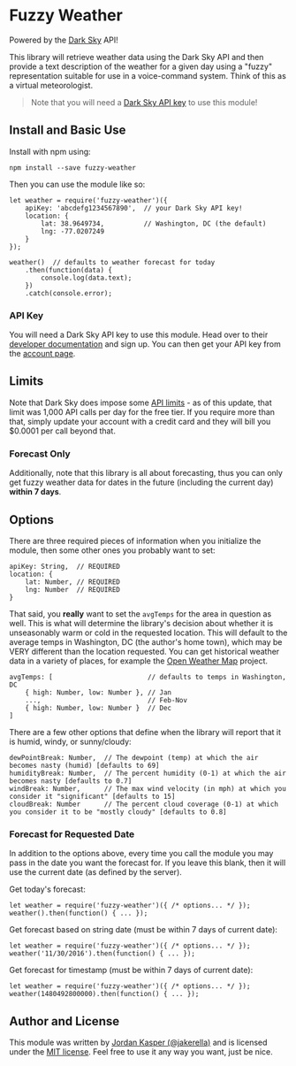 
# Fuzzy Weather

Powered by the [Dark Sky](https://darksky.net/) API!

This library will retrieve weather data using the Dark Sky API and then provide
a text description of the weather for a given day using a "fuzzy" representation
suitable for use in a voice-command system. Think of this as a virtual
meteorologist.

> Note that you will need a [Dark Sky API key](https://darksky.net/dev/) to use this module!

## Install and Basic Use

Install with npm using:

`npm install --save fuzzy-weather`

Then you can use the module like so:

```
let weather = require('fuzzy-weather')({
    apiKey: 'abcdefg1234567890',  // your Dark Sky API key!
    location: {
        lat: 38.9649734,          // Washington, DC (the default)
        lng: -77.0207249
    }
});

weather()  // defaults to weather forecast for today
    .then(function(data) {
        console.log(data.text);
    })
    .catch(console.error);
```

### API Key

You will need a Dark Sky API key to use this module. Head over to their
[developer documentation](https://darksky.net/dev/) and sign up. You can then
get your API key from the [account page](https://darksky.net/dev/account).

## Limits

Note that Dark Sky does impose some [API limits](https://darksky.net/dev/docs/faq) -
as of this update, that limit was 1,000 API calls per day for the free tier. If
you require more than that, simply update your account with a credit card and
they will bill you $0.0001 per call beyond that.

### Forecast Only

Additionally, note that this library is all about forecasting, thus you can only
get fuzzy weather data for dates in the future (including the current day)
**within 7 days**.

## Options

There are three required pieces of information when you initialize the module,
then some other ones you probably want to set:

```
apiKey: String,  // REQUIRED
location: {
    lat: Number, // REQUIRED
    lng: Number  // REQUIRED
}
```

That said, you **really** want to set the `avgTemps` for the area in question as well.
This is what will determine the library's decision about whether it is unseasonably
warm or cold in the requested location. This will default to the average temps in
Washington, DC (the author's home town), which may be VERY different than the
location requested. You can get historical weather data in a variety of places, for
example the [Open Weather Map](https://openweathermap.org/history) project.

```
avgTemps: [                        // defaults to temps in Washington, DC
    { high: Number, low: Number }, // Jan
    ...,                           // Feb-Nov
    { high: Number, low: Number }  // Dec
]
```

There are a few other options that define when the library will report that it is
humid, windy, or sunny/cloudy:

```
dewPointBreak: Number,  // The dewpoint (temp) at which the air becomes nasty (humid) [defaults to 69]
humidityBreak: Number,  // The percent humidity (0-1) at which the air becomes nasty [defaults to 0.7]
windBreak: Number,      // The max wind velocity (in mph) at which you consider it "significant" [defaults to 15]
cloudBreak: Number      // The percent cloud coverage (0-1) at which you consider it to be "mostly cloudy" [defaults to 0.8]
```

### Forecast for Requested Date

In addition to the options above, every time you call the module you may pass in
the date you want the forecast for. If you leave this blank, then it will use
the current date (as defined by the server).

Get today's forecast:

```
let weather = require('fuzzy-weather')({ /* options... */ });
weather().then(function() { ... });
```

Get forecast based on string date (must be within 7 days of current date):

```
let weather = require('fuzzy-weather')({ /* options... */ });
weather('11/30/2016').then(function() { ... });
```

Get forecast for timestamp (must be within 7 days of current date):

```
let weather = require('fuzzy-weather')({ /* options... */ });
weather(1480492800000).then(function() { ... });
```

## Author and License

This module was written by [Jordan Kasper (@jakerella)](https://github.com/jakerella) and is
licensed under the [MIT license](LICENSE). Feel free to use it any way you want,
just be nice.
